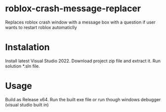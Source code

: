 # roblox-crash-message-replacer
Replaces roblox crash window with a message box with a question if user wants to restart roblox automaticlly

# Instalation
Install latest Visual Studio 2022. Download project zip file and extract it. Run solution *.sln file.

# Usage
Build as Release x64. Run the built exe file or run though windows debugger (visual studio built in)

